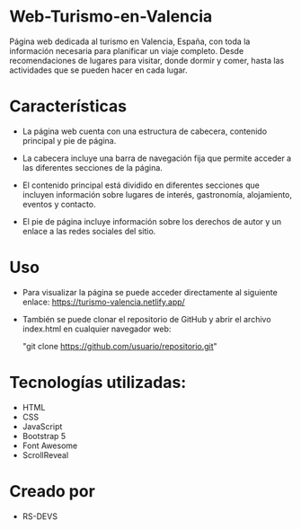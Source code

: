 # Web-Turismo-en-Valencia

Página web dedicada al turismo en Valencia, España, con toda la información necesaria para planificar un viaje completo. Desde recomendaciones de lugares para visitar, donde dormir y comer, hasta las actividades que se pueden hacer en cada lugar.

# Características

- La página web cuenta con una estructura de cabecera, contenido principal y pie de página.

- La cabecera incluye una barra de navegación fija que permite acceder a las diferentes secciones de la página.

- El contenido principal está dividido en diferentes secciones que incluyen información sobre lugares de interés, gastronomía, alojamiento, eventos y contacto.

- El pie de página incluye información sobre los derechos de autor y un enlace a las redes sociales del sitio.

# Uso

- Para visualizar la página se puede acceder directamente al siguiente enlace: https://turismo-valencia.netlify.app/

- También se puede clonar el repositorio de GitHub y abrir el archivo index.html en cualquier navegador web:

    "git clone https://github.com/usuario/repositorio.git"


# Tecnologías utilizadas:

- HTML
- CSS
- JavaScript
- Bootstrap 5
- Font Awesome
- ScrollReveal

# Creado por

- RS-DEVS
